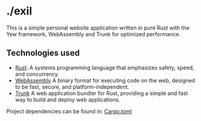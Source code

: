 # ./exil

This is a simple personal website application written in pure Rust with the Yew framework, WebAssembly and Trunk for optimized performance.

## Technologies used
- [Rust](https://www.rust-lang.org/): A systems programming language that emphasizes safety, speed, and concurrency.
- [WebAssembly](https://webassembly.org/) A binary format for executing code on the web, designed to be fast, secure, and platform-independent.
- [Trunk](https://trunkrs.dev/) A web application bundler for Rust, providing a simple and fast way to build and deploy web applications.

Project dependencies can be found in: [Cargo.toml](Cargo.toml)
